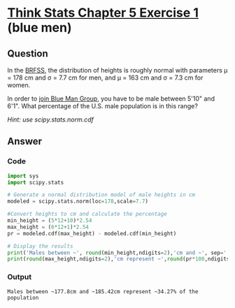 # [Think Stats Chapter 5 Exercise 1](http://greenteapress.com/thinkstats2/html/thinkstats2006.html#toc50) (blue men)

## Question

In the [BRFSS](https://www.cdc.gov/brfss/annual_data/annual_2008.htm), the distribution of heights is roughly normal with parameters μ = 178 cm and σ = 7.7 cm for men, and μ = 163 cm and σ = 7.3 cm for women.

In order to [join Blue Man Group](http://bluemancasting.com), you have to be male between 5'10" and 6'1". What percentage of the U.S. male population is in this range?

_Hint: use scipy.stats.norm.cdf_

## Answer

### Code

```python
import sys
import scipy.stats

# Generate a normal distribution model of male heights in cm
modeled = scipy.stats.norm(loc=178,scale=7.7)

#Convert heights to cm and calculate the percentage
min_height = (5*12+10)*2.54
max_height = (6*12+1)*2.54
pr = modeled.cdf(max_height) - modeled.cdf(min_height)

# Display the results
print('Males between ~', round(min_height,ndigits=2),'cm and ~', sep='', end='')
print(round(max_height,ndigits=2),'cm represent ~',round(pr*100,ndigits=2),'% of the population',sep='')
```

### Output

```
Males between ~177.8cm and ~185.42cm represent ~34.27% of the population
```